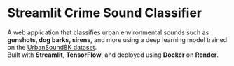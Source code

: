 # Streamlit Crime Sound Classifier

A web application that classifies urban environmental sounds such as **gunshots, dog barks, sirens**, and more using a deep learning model trained on the [UrbanSound8K dataset](https://urbansounddataset.weebly.com/urbansound8k.html).  
Built with **Streamlit**, **TensorFlow**, and deployed using **Docker** on **Render**.
